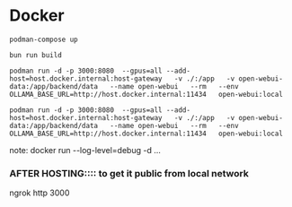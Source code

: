 # Docker

`podman-compose up`

`bun run build`

`podman run -d -p 3000:8080  --gpus=all --add-host=host.docker.internal:host-gateway   -v ./:/app   -v open-webui-data:/app/backend/data   --name open-webui   --rm   --env OLLAMA_BASE_URL=http://host.docker.internal:11434   open-webui:local`

`podman run -d -p 3000:8080  --gpus=all --add-host=host.docker.internal:host-gateway   -v ./:/app   -v open-webui-data:/app/backend/data   --name open-webui   --rm   --env OLLAMA_BASE_URL=http://host.docker.internal:11434   open-webui:local`

note: docker run --log-level=debug -d ...

### AFTER HOSTING:::: to get it public from local network

ngrok http 3000
